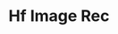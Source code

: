 ---
title: Hf Image Rec
emoji: 👀
colorFrom: indigo
colorTo: gray
sdk: gradio
sdk_version: 5.5.0
app_file: app.py
pinned: false
short_description: Image Recognition
---